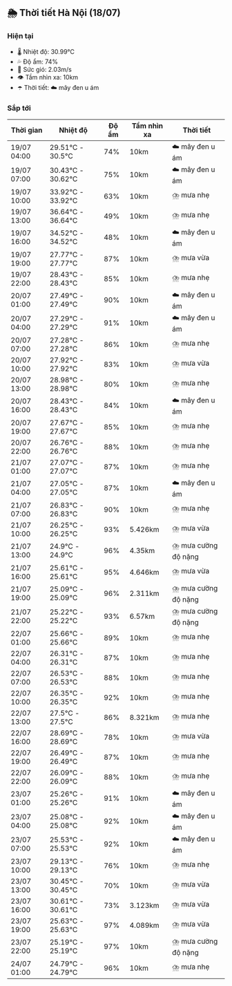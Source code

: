 ## 🌦️ Thời tiết Hà Nội (18/07)

### Hiện tại

- 🌡️ Nhiệt độ: 30.99℃
- 💦 Độ ẩm: 74%
- 💨 Sức gió: 2.03m/s
- 👁️ Tầm nhìn xa: 10km
- ☂️ Thời tiết: ☁️ mây đen u ám

### Sắp tới

| Thời gian | Nhiệt độ | Độ ẩm | Tầm nhìn xa | Thời tiết |
| --- | --- | --- | --- | --- |
| 19/07 04:00 | 29.51℃ - 30.5℃ | 74% | 10km | ☁️ mây đen u ám |
| 19/07 07:00 | 30.43℃ - 30.62℃ | 75% | 10km | ☁️ mây đen u ám |
| 19/07 10:00 | 33.92℃ - 33.92℃ | 63% | 10km | ⛈️ mưa nhẹ |
| 19/07 13:00 | 36.64℃ - 36.64℃ | 49% | 10km | ⛈️ mưa nhẹ |
| 19/07 16:00 | 34.52℃ - 34.52℃ | 48% | 10km | ☁️ mây đen u ám |
| 19/07 19:00 | 27.77℃ - 27.77℃ | 87% | 10km | ⛈️ mưa vừa |
| 19/07 22:00 | 28.43℃ - 28.43℃ | 85% | 10km | ⛈️ mưa nhẹ |
| 20/07 01:00 | 27.49℃ - 27.49℃ | 90% | 10km | ☁️ mây đen u ám |
| 20/07 04:00 | 27.29℃ - 27.29℃ | 91% | 10km | ☁️ mây đen u ám |
| 20/07 07:00 | 27.28℃ - 27.28℃ | 86% | 10km | ⛈️ mưa nhẹ |
| 20/07 10:00 | 27.92℃ - 27.92℃ | 83% | 10km | ⛈️ mưa vừa |
| 20/07 13:00 | 28.98℃ - 28.98℃ | 80% | 10km | ⛈️ mưa nhẹ |
| 20/07 16:00 | 28.43℃ - 28.43℃ | 84% | 10km | ☁️ mây đen u ám |
| 20/07 19:00 | 27.67℃ - 27.67℃ | 85% | 10km | ⛈️ mưa nhẹ |
| 20/07 22:00 | 26.76℃ - 26.76℃ | 88% | 10km | ⛈️ mưa nhẹ |
| 21/07 01:00 | 27.07℃ - 27.07℃ | 87% | 10km | ⛈️ mưa nhẹ |
| 21/07 04:00 | 27.05℃ - 27.05℃ | 87% | 10km | ☁️ mây đen u ám |
| 21/07 07:00 | 26.83℃ - 26.83℃ | 90% | 10km | ⛈️ mưa nhẹ |
| 21/07 10:00 | 26.25℃ - 26.25℃ | 93% | 5.426km | ⛈️ mưa vừa |
| 21/07 13:00 | 24.9℃ - 24.9℃ | 96% | 4.35km | ⛈️ mưa cường độ nặng |
| 21/07 16:00 | 25.61℃ - 25.61℃ | 95% | 4.646km | ⛈️ mưa vừa |
| 21/07 19:00 | 25.09℃ - 25.09℃ | 96% | 2.311km | ⛈️ mưa cường độ nặng |
| 21/07 22:00 | 25.22℃ - 25.22℃ | 93% | 6.57km | ⛈️ mưa cường độ nặng |
| 22/07 01:00 | 25.66℃ - 25.66℃ | 89% | 10km | ⛈️ mưa nhẹ |
| 22/07 04:00 | 26.31℃ - 26.31℃ | 87% | 10km | ⛈️ mưa nhẹ |
| 22/07 07:00 | 26.53℃ - 26.53℃ | 88% | 10km | ⛈️ mưa nhẹ |
| 22/07 10:00 | 26.35℃ - 26.35℃ | 92% | 10km | ⛈️ mưa nhẹ |
| 22/07 13:00 | 27.5℃ - 27.5℃ | 86% | 8.321km | ⛈️ mưa nhẹ |
| 22/07 16:00 | 28.69℃ - 28.69℃ | 78% | 10km | ⛈️ mưa vừa |
| 22/07 19:00 | 26.49℃ - 26.49℃ | 87% | 10km | ⛈️ mưa nhẹ |
| 22/07 22:00 | 26.09℃ - 26.09℃ | 88% | 10km | ⛈️ mưa nhẹ |
| 23/07 01:00 | 25.26℃ - 25.26℃ | 91% | 10km | ☁️ mây đen u ám |
| 23/07 04:00 | 25.08℃ - 25.08℃ | 92% | 10km | ☁️ mây đen u ám |
| 23/07 07:00 | 25.53℃ - 25.53℃ | 92% | 10km | ☁️ mây đen u ám |
| 23/07 10:00 | 29.13℃ - 29.13℃ | 76% | 10km | ⛈️ mưa nhẹ |
| 23/07 13:00 | 30.45℃ - 30.45℃ | 70% | 10km | ⛈️ mưa vừa |
| 23/07 16:00 | 30.61℃ - 30.61℃ | 73% | 3.123km | ⛈️ mưa vừa |
| 23/07 19:00 | 25.63℃ - 25.63℃ | 97% | 4.089km | ⛈️ mưa vừa |
| 23/07 22:00 | 25.19℃ - 25.19℃ | 97% | 10km | ⛈️ mưa cường độ nặng |
| 24/07 01:00 | 24.79℃ - 24.79℃ | 96% | 10km | ⛈️ mưa nhẹ |
